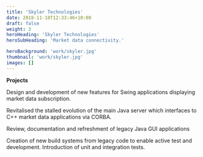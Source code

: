 ```yaml
---
title: 'Skyler Technologies'
date: 2018-11-18T12:33:46+10:00
draft: false
weight: 3
heroHeading: 'Skyler Technologies'
heroSubHeading: 'Market data connectivity.'

heroBackground: 'work/skyler.jpg'
thumbnail: 'work/skyler.jpg'
images: []
---
```


**Projects**

Design and development of new features for Swing applications displaying market data subscription.

Revitalised the stalled evolution of the main Java server which interfaces to C++ market data applications via CORBA.

Review, documentation and refreshment of legacy Java GUI applications

Creation of new build systems from legacy code to enable active test and development. Introduction of unit and integration tests.

